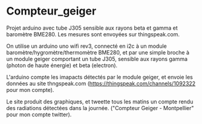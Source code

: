 # Compteur_geiger
Projet arduino avec tube J305 sensible aux rayons beta et gamma et baromètre BME280. Les mesures sont envoyées sur thingspeak.com.

On utilise un arduino uno wifi rev3, connecté en i2c à un module baromètre/hygromètre/thermomètre BME280, et par une simple broche à un module geiger comportant un tube J305, sensible aux rayons gamma (photon de haute énergie) et beta (electron).

L'arduino compte les imapacts détectés par le module geiger, et envoie les données au site thngspeak.com (https://thingspeak.com/channels/1092322 pour mon compte).

Le site produit des graphiques, et tweette tous les matins un compte rendu des radiations détectées dans la journée.
("Compteur Geiger - Montpellier" pour mon compte twitter).
